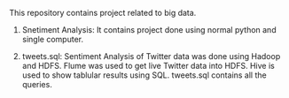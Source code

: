 This repository contains project related to big data. 

1. Snetiment Analysis: 
It contains project done using normal python and single computer.

2. tweets.sql:
Sentiment Analysis of Twitter data was done using Hadoop and HDFS. Flume was used to get live Twitter data into HDFS. Hive is used to show tablular results using SQL. tweets.sql contains all the queries.
